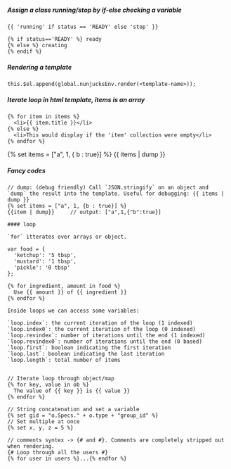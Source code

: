 ##### Assign a class running/stop by if-else checking a variable 

```
{{ 'running' if status == 'READY' else 'stop' }}

{% if status=='READY' %} ready
{% else %} creating
{% endif %}
```

##### Rendering a template
`this.$el.append(global.nunjucksEnv.render(<template-name>));`

##### Iterate loop in html template, items is an array

```
{% for item in items %}
  <li>{{ item.title }}</li>
{% else %}
  <li>This would display if the 'item' collection were empty</li>
{% endfor %}
```

{% set items = ["a", 1, { b : true}] %}
{{ items | dump }}

##### Fancy codes
```
// dump: (debug friendly) Call `JSON.stringify` on an object and `dump` the result into the template. Useful for debugging: {{ items | dump }}
{% set items = ["a", 1, {b : true}] %}
{{item | dump}}     // output: ["a",1,{"b":true}]

#### loop

`for` itterates over arrays or object.

var food = {
  'ketchup': '5 tbsp',
  'mustard': '1 tbsp',
  'pickle': '0 tbsp'
};

{% for ingredient, amount in food %}
  Use {{ amount }} of {{ ingredient }}
{% endfor %}

Inside loops we can access some variables:

`loop.index`: the current iteration of the loop (1 indexed)
`loop.index0`: the current iteration of the loop (0 indexed)
`loop.revindex`: number of iterations until the end (1 indexed)
`loop.revindex0`: number of iterations until the end (0 based)
`loop.first`: boolean indicating the first iteration
`loop.last`: boolean indicating the last iteration
`loop.length`: total number of items


// Iterate loop through object/map
{% for key, value in ob %}
  The value of {{ key }} is {{ value }}
{% endfor %}

// String concatenation and set a variable
{% set gid = "o.Specs." + o.type + "group_id" %}
// Set multiple at once
{% set x, y, z = 5 %}

// comments syntex -> {# and #}. Comments are completely stripped out when rendering.
{# Loop through all the users #}
{% for user in users %}...{% endfor %}
```
